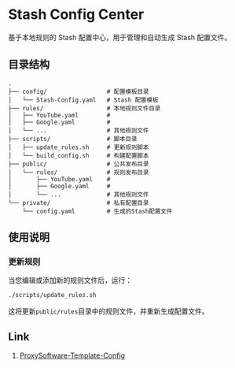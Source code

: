 # Stash Config Center

基于本地规则的 Stash 配置中心，用于管理和自动生成 Stash 配置文件。

## 目录结构

```
.
├── config/                 # 配置模板目录
│   └── Stash-Config.yaml   # Stash 配置模板
├── rules/                  # 本地规则文件目录
│   ├── YouTube.yaml        #
│   ├── Google.yaml         #
│   └── ...                 # 其他规则文件
├── scripts/                # 脚本目录
│   ├── update_rules.sh     # 更新规则脚本
│   └── build_config.sh     # 构建配置脚本
├── public/                 # 公共发布目录
│   └── rules/              # 规则发布目录
│       ├── YouTube.yaml    #
│       ├── Google.yaml     #
│       └── ...             # 其他规则文件
└── private/                # 私有配置目录
    └── config.yaml         # 生成的Stash配置文件
```

## 使用说明

### 更新规则

当您编辑或添加新的规则文件后，运行：

```bash
./scripts/update_rules.sh
```

这将更新`public/rules`目录中的规则文件，并重新生成配置文件。

## Link

1. [ProxySoftware-Template-Config](https://github.com/zuluion/ProxySoftware-Template-Config)
